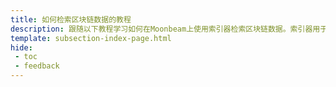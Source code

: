```yaml
---
title: 如何检索区块链数据的教程
description: 跟随以下教程学习如何在Moonbeam上使用索引器检索区块链数据。索引器用于有效率地检索和处理区块链数据。
template: subsection-index-page.html
hide: 
 - toc
 - feedback
---
```

